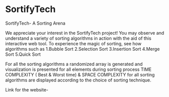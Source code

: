 # SortifyTech
SortifyTech- A Sorting Arena

We appreciate your interest in the SortifyTech project! You may observe and understand a variety of sorting algorithms in action with the aid of this interactive web tool. 
To experience the magic of sorting, see how algorithms such as 
1.Bubble Sort
2.Selection Sort
3.Insertion Sort 
4.Merge Sort
5.Quick Sort

For all the sorting algorithms a randomized array is generated and visualization is presented for all elements during sorting process
TIME COMPLEXITY ( Best & Worst time) & SPACE COMPLEXITY for all sorting algorithms are displayed according to the choice of sorting technique.

Link for the website- 
